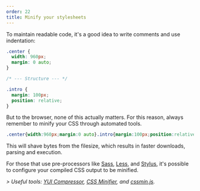 ```yaml
---
order: 22
title: Minify your stylesheets
---
```


To maintain readable code, it's a good idea to write comments and use indentation:

```css
.center {
  width: 960px;
  margin: 0 auto;
}

/* --- Structure --- */

.intro {
  margin: 100px;
  position: relative;
}
```

But to the browser, none of this actually matters. For this reason, always remember to minify your CSS through automated tools.

```css
.center{width:960px;margin:0 auto}.intro{margin:100px;position:relative}
```

This will shave bytes from the filesize, which results in faster downloads, parsing and execution.

For those that use pre-processors like [Sass](http://sass-lang.com/), [Less](http://lesscss.org/), and [Stylus](http://learnboost.github.com/stylus/), it's possible to configure your compiled CSS output to be minified.

*> Useful tools: [YUI Compressor](http://developer.yahoo.com/yui/compressor/), [CSS Minifier](http://www.cssminifier.com/), and [cssmin.js](http://www.phpied.com/cssmin-js/).*
